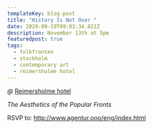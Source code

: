```yaml
---
templateKey: blog-post
title: "History Is Not Over "
date: 2020-09-19T09:03:34.821Z
description: November 13th at 5pm
featuredpost: true
tags:
  - folkfronten
  - stockholm
  - contemporary art
  - reimersholme hotel
---
```



*@* [Reimersholme hotel](https://reimersholmehotel.se/)

*The Aesthetics of the Popular Fronts*



RSVP to: <http://www.agentur.ooo/eng/index.html>